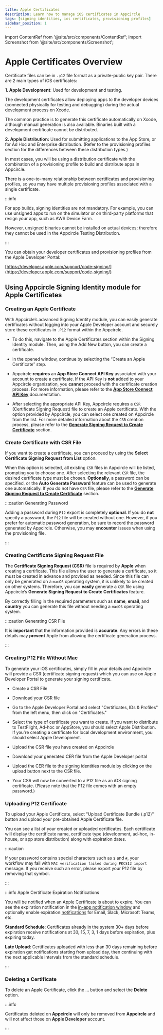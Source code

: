 ```yaml
---
title: Apple Certificates
description: Learn how to manage iOS certificates in Appcircle
tags: [signing identities, ios certificates, provisioning profiles]
sidebar_position: 1
---
```


import ContentRef from '@site/src/components/ContentRef';
import Screenshot from '@site/src/components/Screenshot';

# Apple Certificates Overview

Certificate files can be in `.p12` file format as a private-public key pair. There are 2 main types of iOS certificates:

**1. Apple Development:** Used for development and testing.

The development certificates allow deploying apps to the developer devices (connected physically for testing and debugging) during the actual development process on Xcode.

The common practice is to generate this certificate automatically on Xcode, although manual generation is also available. Binaries built with a development certificate cannot be distributed.

**2. Apple Distribution:** Used for submitting applications to the App Store, or for Ad Hoc and Enterprise distribution. (Refer to the provisioning profiles section for the differences between these distribution types.)

In most cases, you will be using a distribution certificate with the combination of a provisioning profile to build and distribute apps in Appcircle.

There is a one-to-many relationship between certificates and provisioning profiles, so you may have multiple provisioning profiles associated with a single certificate.

:::info

For app builds, signing identities are not mandatory. For example, you can use unsigned apps to run on the simulator or on third-party platforms that resign your app, such as AWS Device Farm.

However, unsigned binaries cannot be installed on actual devices; therefore they cannot be used in the Appcircle Testing Distribution.

:::

You can obtain your developer certificates and provisioning profiles from the Apple Developer Portal:

[https://developer.apple.com/support/code-signing/](https://developer.apple.com/support/code-signing/)


## Using Appcircle Signing Identity module for Apple Certificates

### Creating an Apple Certificate

With Appcircle’s advanced Signing Identity module, you can easily generate certificates without logging into your Apple Developer account and securely store these certificates in  `.P12` format within the Appcircle.

- To do this, navigate to the Apple Certificates section within the Signing Identity module. Then, using the Add New button, you can create a certificate.

<Screenshot url='https://cdn.appcircle.io/docs/assets/BE5771-appCertMainPage.png' />

- In the opened window, continue by selecting the “Create an Apple Certificate” step.

<Screenshot url='https://cdn.appcircle.io/docs/assets/BE5771-addCertModal.png' />

- Appcircle **requires** an **App Store Connect API Key** associated with your account to create a certificate. If the API Key is **not** added to your Appcircle organization, you **cannot** proceed with the certificate creation process. For more information, please refer to the [**App Store Connect API Key**](/account/my-organization/security/credentials/adding-an-app-store-connect-api-key) documentation.

<Screenshot url='https://cdn.appcircle.io/docs/assets/BE5771-addCertAPIKeySelect.png' />

- After selecting the appropriate API Key, Appcircle requires a `CSR` (Certificate Signing Request) file to create an Apple certificate. With the option provided by Appcircle, you can select one created on Appcircle from the list. For more detailed information about the `CSR` creation process, please refer to the [**Generate Signing Request to Create Certificate**](/signing-identities/apple-certificates#creating-certificate-signing-request-file) section.

<Screenshot url='https://cdn.appcircle.io/docs/assets/BE5963-csrSelectNew.png' />


### Create Certificate with CSR File

If you want to create a certificate, you can proceed by using the **Select Certificate Signing Request from List** option.

When this option is selected, all existing `CSR` files in Appcircle will be listed, prompting you to choose one. After selecting the relevant `CSR` file, the desired certificate type must be chosen. **Optionally**, a password can be specified, or the **Auto Generate Password** feature can be used to generate one automatically. If you do not have `CSR` file, please refer to the [**Generate Signing Request to Create Certificate**](/signing-identities/apple-certificates#creating-certificate-signing-request-file) section.

:::caution Generating Password

Adding a password during `P12` export is completely **optional**. If you do **not** specify a password, the `P12` file will be created without one. However, if you prefer for automatic password generation, be sure to record the password generated by Appcircle. Otherwise, you may **encounter** issues when using the provisioning file.

:::

<Screenshot url='https://cdn.appcircle.io/docs/assets/BE5771-selectCsr.png' />

### Creating Certificate Signing Request File

The **Certificate Signing Request (CSR)** file is required by **Apple** when creating a certificate. This file allows the user to generate a certificate, so it must be created in advance and provided as needed. Since this file can only be generated on a `macOS` operating system, it is unlikely to be created on other systems. Therefore, you can **easily** generate a `CSR` file using Appcircle’s **Generate Signing Request to Create Certificates** feature.

<Screenshot url='https://cdn.appcircle.io/docs/assets/BE5771-csrCreate.png' />

By correctly filling in the required parameters such as **name**, **email**, and **country** you can generate this file without needing a `macOS` operating system.

:::caution Generating CSR File

It is **important** that the information provided is **accurate**. Any errors in these details may **prevent** Apple from allowing the certificate generation process.

:::

<Screenshot url='https://cdn.appcircle.io/docs/assets/BE5771-csrDetails.png' />

### Creating P12 File Without Mac

<Screenshot url='https://cdn.appcircle.io/docs/assets/02-02-Add-iOS-Certificates.png' />

To generate your iOS certificates, simply fill in your details and Appcircle will provide a CSR (certificate signing request) which you can use on Apple Developer Portal to generate your signing certificate.

- Create a CSR File

<Screenshot url='https://cdn.appcircle.io/docs/assets/02-07-Generate-iOS-Cert.png' />

- Download your CSR file
- Go to the Apple Developer Portal and select "Certificates, IDs & Profiles" from the left menu, then click on "Certificates."
  <Screenshot url='https://cdn.appcircle.io/docs/assets/apple-addcertificate.png' />

- Select the type of certificate you want to create. If you want to distribute to TestFlight, Ad-hoc or AppStore, you should select Apple Distribution. If you're creating a certificate for local development environment, you should select Apple Development.

<Screenshot url='https://cdn.appcircle.io/docs/assets/apple-select-certificate-type.png' />

- Upload the CSR file you have created on Appcircle

<Screenshot url='https://cdn.appcircle.io/docs/assets/apple-selectscr.png' />

- Download your generated CER file from the Apple Developer portal

- Upload the CER file to the signing identities module by clicking on the upload button next to the CSR file.

<Screenshot url='https://cdn.appcircle.io/docs/assets/ac-csr-list.png' />
<Screenshot url='https://cdn.appcircle.io/docs/assets/ac-createp12.png' />

- Your CSR will now be converted to a P12 file as an iOS signing certificate. (Please note that the P12 file comes with an empty password.)

### Uploading P12 Certificate

To upload your Apple Certificate, select "Upload Certificate Bundle (.p12)" button and upload your pre-obtained Apple Certificate file.

<Screenshot url='https://cdn.appcircle.io/docs/assets/02-02-Upload-iOS-Certificates.png' />

You can see a list of your created or uploaded certificates. Each certificate will display the certificate name, certificate type (development, ad-hoc, in-house, or app store distribution) along with expiration dates.

:::caution

If your password contains special characters such as `$` and `#`, your workflow may fail with `MAC verification failed during PKCS12 import` message. If you receive such an error, please export your P12 file by removing that symbol.

:::

<Screenshot url='https://cdn.appcircle.io/docs/assets/02-08-CertificateList.png' />

:::info Apple Certificate Expiration Notifications

You will be notified when an Apple Certificate is about to expire. You can see the expiration notification in the [in-app notification window](/account/my-account/in-app-notifications) and optionally enable expiration [notifications](/account/my-organization/notifications) for Email, Slack, Microsoft Teams, etc.

**Standard Schedule**: Certificates already in the system 30+ days before expiration receive notifications at 30, 15, 7, 3, 1 days before expiration, plus expiring today.

**Late Upload**: Certificates uploaded with less than 30 days remaining before expiration get notifications starting from upload day, then continuing with the next applicable intervals from the standard schedule.

:::

### Deleting a Certificate

To delete an Apple Certificate, click the ... button and select the **Delete** option.

:::info

Certificates deleted on **Appcircle** will only be removed from **Appcircle** and will not affect those on **Apple Developer** account.

:::

<Screenshot url='https://cdn.appcircle.io/docs/assets/BE5651-AppleCertificates-Delete-Annotated2.png' />
